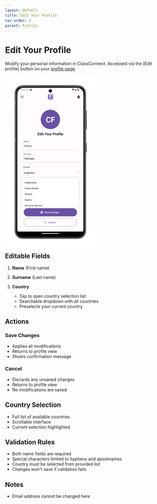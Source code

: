 ```yaml
---
layout: default
title: Edit Your Profile
nav_order: 2
parent: Profile
---
```


# Edit Your Profile

Modify your personal information in ClassConnect. Accessed via the [Edit profile] button on your [profile page](/app-manual/profile/profile).

<p style="clear:both;"></p>
<img src="assets/profile-edit.png" alt="Edit Profile Screen" style="width:300px; float:left; margin-right:15px;"/>
<p style="clear:both;"></p>

## Editable Fields

1. **Name** (First name)

2. **Surname** (Last name)

3. **Country**
   - Tap to open country selection list
   - Searchable dropdown with all countries
   - Preselects your current country

## Actions

### Save Changes
- Applies all modifications
- Returns to profile view
- Shows confirmation message

### Cancel
- Discards any unsaved changes
- Returns to profile view
- No modifications are saved

## Country Selection
- Full list of available countries
- Scrollable interface
- Current selection highlighted

## Validation Rules
- Both name fields are required
- Special characters limited to hyphens and apostrophes
- Country must be selected from provided list
- Changes won't save if validation fails

## Notes
- Email address cannot be changed here
